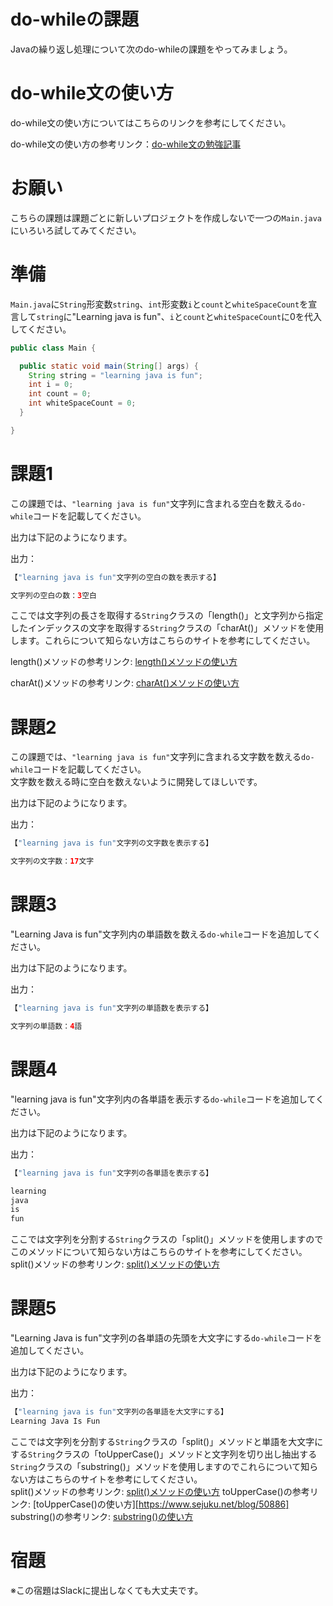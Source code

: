 # do-whileの課題

Javaの繰り返し処理について次のdo-whileの課題をやってみましょう。

# do-while文の使い方

do-while文の使い方についてはこちらのリンクを参考にしてください。  

do-while文の使い方の参考リンク：[do-while文の勉強記事](https://github.com/reytech-co-jp/yume-project/blob/feature/loop_statment_questions/lessons/java/03-Java%E3%81%AE%E7%B9%B0%E3%82%8A%E8%BF%94%E3%81%97%E5%95%8F%E9%A1%8C/Java%E7%B9%B0%E3%82%8A%E8%BF%94%E3%81%97%E6%96%87%E3%81%AE%E5%8B%89%E5%BC%B7%E8%A8%98%E4%BA%8B.md#dowhile%E6%96%87%E3%81%AE%E4%BD%BF%E3%81%84%E6%96%B9)

# お願い

こちらの課題は課題ごとに新しいプロジェクトを作成しないで一つの`Main.java`にいろいろ試してみてください。

# 準備

`Main.java`に`String`形変数`string`、`int`形変数`i`と`count`と`whiteSpaceCount`を宣言して`string`に"Learning java is fun"、`i`と`count`と`whiteSpaceCount`に0を代入してください。
```java
public class Main {

  public static void main(String[] args) {
    String string = "learning java is fun";  
    int i = 0;
    int count = 0;
    int whiteSpaceCount = 0;
  }

}
```

# 課題1

この課題では、`"learning java is fun"`文字列に含まれる空白を数える`do-while`コードを記載してください。

出力は下記のようになります。

出力：

```java
【"learning java is fun"文字列の空白の数を表示する】

文字列の空白の数：3空白
```
ここでは文字列の長さを取得する`String`クラスの「length()」と文字列から指定したインデックスの文字を取得する`String`クラスの「charAt()」メソッドを使用します。これらについて知らない方はこちらのサイトを参考にしてください。  

length()メソッドの参考リンク: [length()メソッドの使い方](https://www.sejuku.net/blog/19392)  

charAt()メソッドの参考リンク: [charAt()メソッドの使い方](https://www.javadrive.jp/start/string/index5.html)

# 課題2

この課題では、`"learning java is fun"`文字列に含まれる文字数を数える`do-while`コードを記載してください。  
文字数を数える時に空白を数えないように開発してほしいです。　　

出力は下記のようになります。

出力：

```java
【"learning java is fun"文字列の文字数を表示する】

文字列の文字数：17文字
```

# 課題3

"Learning Java is fun"文字列内の単語数を数える`do-while`コードを追加してください。

出力は下記のようになります。

出力：

```java
【"learning java is fun"文字列の単語数を表示する】

文字列の単語数：4語
```

# 課題4

"learning java is fun"文字列内の各単語を表示する`do-while`コードを追加してください。

出力は下記のようになります。

出力：

```java
【"learning java is fun"文字列の各単語を表示する】

learning
java
is
fun
```
ここでは文字列を分割する`String`クラスの「split()」メソッドを使用しますのでこのメソッドについて知らない方はこちらのサイトを参考にしてください。  
split()メソッドの参考リンク: [split()メソッドの使い方](https://www.sejuku.net/blog/14487)

# 課題5
"Learning Java is fun"文字列の各単語の先頭を大文字にする`do-while`コードを追加してください。

出力は下記のようになります。

出力：

```java
【"learning java is fun"文字列の各単語を大文字にする】
Learning Java Is Fun
```
ここでは文字列を分割する`String`クラスの「split()」メソッドと単語を大文字にする`String`クラスの「toUpperCase()」メソッドと文字列を切り出し抽出する`String`クラスの「substring()」メソッドを使用しますのでこれらについて知らない方はこちらのサイトを参考にしてください。  
split()メソッドの参考リンク: [split()メソッドの使い方](https://www.sejuku.net/blog/14487)
toUpperCase()の参考リンク: [toUpperCase()の使い方][https://www.sejuku.net/blog/50886]  
substring()の参考リンク: [substring()の使い方](https://www.sejuku.net/blog/14503)

# 宿題

※この宿題はSlackに提出しなくても大丈夫です。
